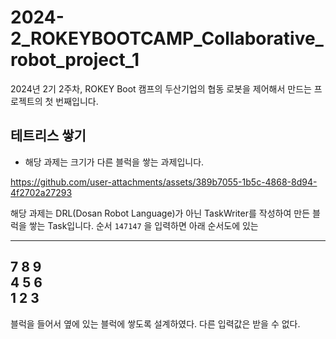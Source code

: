 # 2024-2_ROKEYBOOTCAMP_Collaborative_robot_project_1
2024년 2기 2주차, ROKEY Boot 캠프의 두산기업의 협동 로봇을 제어해서 만드는 프로젝트의 첫 번째입니다.

## 테트리스 쌓기
- 해당 과제는 크기가 다른 블럭을 쌓는 과제입니다.

https://github.com/user-attachments/assets/389b7055-1b5c-4868-8d94-4f2702a27293

해당 과제는 DRL(Dosan Robot Language)가 아닌 TaskWriter를 작성하여 만든 블럭을 쌓는 Task입니다. 순서 `147147` 을 입력하면 아래 순서도에 있는

  ------------
  7 8 9   
  4 5 6   
  1 2 3   
  ------------
블럭을 들어서 옆에 있는 블럭에 쌓도록 설계하였다. 다른 입력값은 받을 수 없다.

